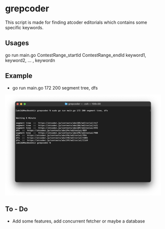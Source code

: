 # grepcoder
This script is made for finding atcoder editorials which contains some specific keywords.

## Usages
go run main.go ContestRange_startId ContestRange_endId keyword1, keyword2, ... , keywordn

## Example 
 - go run main.go 172 200 segment tree, dfs

![grepcoder usages](https://github.com/labib0x0hunter/HizBizBizGO/blob/main/grepcoder/screenshot.png)


## To - Do
 - Add some features, add concurrent fetcher or maybe a database
